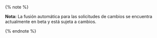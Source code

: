 {% note %}

**Nota:** La fusión automática para las solicitudes de cambios se encuentra actualmente en beta y está sujeta a cambios.

{% endnote %}